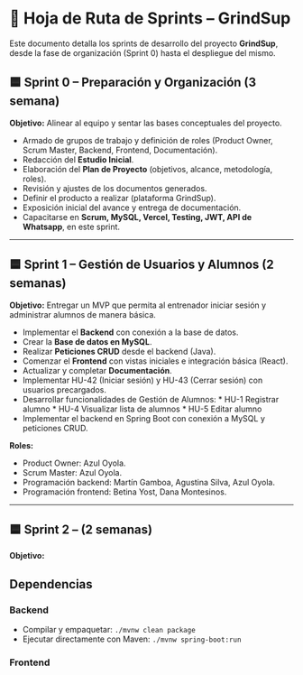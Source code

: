 # 📌 Hoja de Ruta de Sprints – GrindSup

Este documento detalla los sprints de desarrollo del proyecto **GrindSup**, desde la fase de organización (Sprint 0) hasta el despliegue del mismo.

## 🟦 Sprint 0 – Preparación y Organización (3 semana)

**Objetivo:** Alinear al equipo y sentar las bases conceptuales del proyecto.

* Armado de grupos de trabajo y definición de roles (Product Owner, Scrum Master, Backend, Frontend, Documentación).
* Redacción del **Estudio Inicial**.
* Elaboración del **Plan de Proyecto** (objetivos, alcance, metodología, roles).
* Revisión y ajustes de los documentos generados.
* Definir el producto a realizar (plataforma GrindSup).
* Exposición inicial del avance y entrega de documentación.
* Capacitarse en **Scrum, MySQL, Vercel, Testing, JWT, API de Whatsapp**, en este sprint.

---

## 🟦 Sprint 1 – Gestión de Usuarios y Alumnos (2 semanas)

**Objetivo:** Entregar un MVP que permita al entrenador iniciar sesión y administrar alumnos de manera básica.

* Implementar el **Backend** con conexión a la base de datos.
* Crear la **Base de datos en MySQL**.
* Realizar **Peticiones CRUD** desde el backend (Java).
* Comenzar el **Frontend** con vistas iniciales e integración básica (React).
* Actualizar y completar **Documentación**.
* Implementar HU-42 (Iniciar sesión) y HU-43 (Cerrar sesión) con usuarios precargados.
* Desarrollar funcionalidades de Gestión de Alumnos:
      * HU-1 Registrar alumno
      * HU-4 Visualizar lista de alumnos
      * HU-5 Editar alumno
* Implementar el backend en Spring Boot con conexión a MySQL y peticiones CRUD.

**Roles:**

* Product Owner: Azul Oyola.
* Scrum Master: Azul Oyola.
* Programación backend: Martín Gamboa, Agustina Silva, Azul Oyola.
* Programación frontend: Betina Yost, Dana Montesinos.


---

## 🟦 Sprint 2 –  (2 semanas)

**Objetivo:**





## Dependencias
### Backend
- Compilar y empaquetar: `./mvnw clean package`
- Ejecutar directamente con Maven: `./mvnw spring-boot:run`
### Frontend
